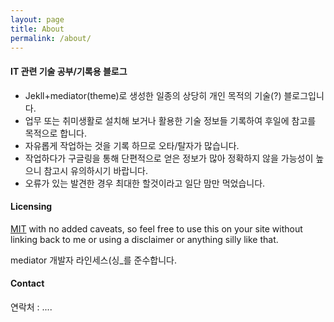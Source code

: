 ```yaml
---
layout: page
title: About
permalink: /about/
---
```


#### IT 관련 기술 공부/기록용 블로그

- Jekll+mediator(theme)로 생성한 일종의 상당히 개인 목적의 기술(?) 블로그입니다. 
- 업무 또는 취미생활로 설치해 보거나 활용한 기술 정보들 기록하여 후일에 참고를 목적으로 합니다.
- 자유롭게 작업하는 것을 기록 하므로 오타/탈자가 많습니다. 
- 작업하다가 구글링을 통해 단편적으로 얻은 정보가 많아 정확하지 않을 가능성이 높으니 참고시 유의하시기 바랍니다. 
- 오류가 있는 발견한 경우 최대한 할것이라고 일단 맘만 먹었습니다. 

#### Licensing

[MIT](https://github.com/dirkfabisch/mediator/blob/master/LICENCE) with no added caveats, so feel free to use this on your site without linking back to me or using a disclaimer or anything silly like that.

mediator 개발자 라인세스(싱_를 준수합니다. 

#### Contact

연락처 : ....